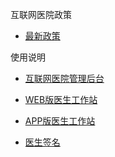 ﻿互联网医院政策   

- [最新政策](wzh.html)
	

使用说明

	
- [互联网医院管理后台](perfection.md)
	
- [WEB版医生工作站](perfection.md)
	
- [APP版医生工作站](perfection.md)
- [医生签名](perfection.md)
